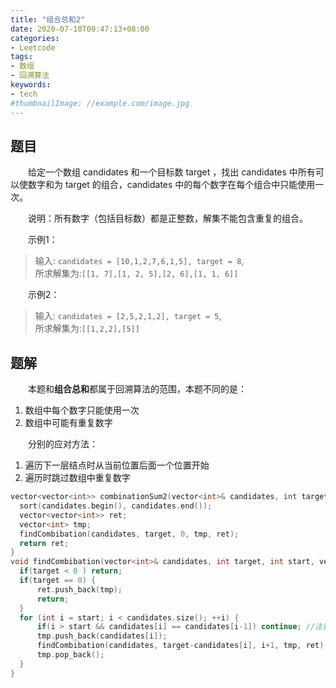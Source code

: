 ```yaml
---
title: "组合总和2"
date: 2020-07-10T09:47:13+08:00
categories:
- Leetcode
tags:
- 数组
- 回溯算法
keywords:
- tech
#thumbnailImage: //example.com/image.jpg
---
```


<!--more-->
## 题目
　　给定一个数组 candidates 和一个目标数 target ，找出 candidates 中所有可以使数字和为 target 的组合，candidates 中的每个数字在每个组合中只能使用一次。

　　说明：所有数字（包括目标数）都是正整数，解集不能包含重复的组合。

　　示例1：
> 输入: `candidates = [10,1,2,7,6,1,5], target = 8`,  
> 所求解集为:`[[1, 7],[1, 2, 5],[2, 6],[1, 1, 6]]`

　　示例2：
> 输入: `candidates = [2,5,2,1,2], target = 5`,  
> 所求解集为:`[[1,2,2],[5]]`

## 题解
　　本题和**组合总和**都属于回溯算法的范围，本题不同的是：
1. 数组中每个数字只能使用一次
2. 数组中可能有重复数字

　　分别的应对方法：
1. 遍历下一层结点时从当前位置后面一个位置开始
2. 遍历时跳过数组中重复数字

```cpp
vector<vector<int>> combinationSum2(vector<int>& candidates, int target) {
  sort(candidates.begin(), candidates.end());
  vector<vector<int>> ret;
  vector<int> tmp;
  findCombibation(candidates, target, 0, tmp, ret);
  return ret;
}
void findCombibation(vector<int>& candidates, int target, int start, vector<int>& tmp, vector<vector<int>>& ret) {
  if(target < 0 ) return;
  if(target == 0) {
      ret.push_back(tmp);
      return;
  }
  for (int i = start; i < candidates.size(); ++i) {
      if(i > start && candidates[i] == candidates[i-1]) continue; //注意本题并没有说数组不包含重复元素
      tmp.push_back(candidates[i]);
      findCombibation(candidates, target-candidates[i], i+1, tmp, ret); //本题每个数只能使用一次，所以下一层结点要从i+1开始
      tmp.pop_back();
  }
}
```